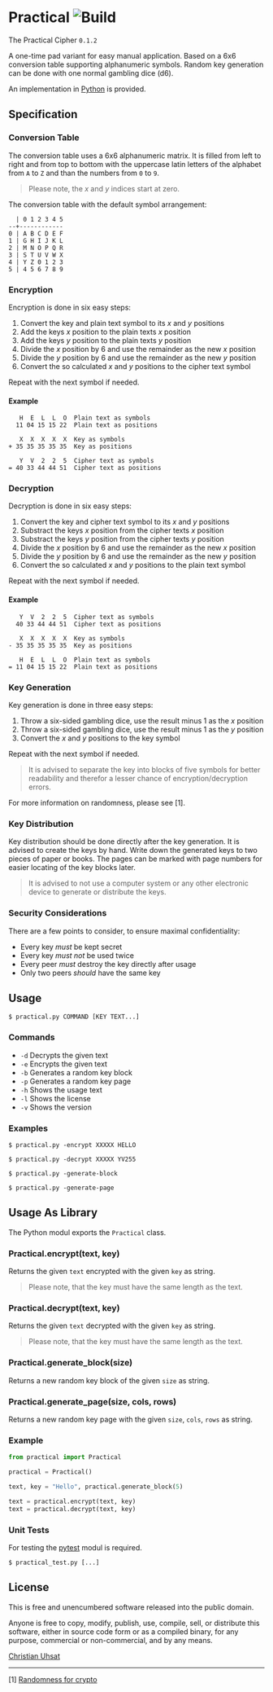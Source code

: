 # Practical ![Build](https://travis-ci.org/cuhsat/practical.svg)
The Practical Cipher `0.1.2`

A one-time pad variant for easy manual application. Based on a 6x6 conversion
table supporting alphanumeric symbols. Random key generation can be done with
one normal gambling dice (d6).

An implementation in [Python](https://www.python.org) is provided.

## Specification

### Conversion Table
The conversion table uses a 6x6 alphanumeric matrix. It is filled from left
to right and from top to bottom with the uppercase latin letters of the
alphabet from `A` to `Z` and than the numbers from `0` to `9`.

> Please note, the _x_ and _y_ indices start at zero.

The conversion table with the default symbol arrangement:
```
  | 0 1 2 3 4 5
--+------------
0 | A B C D E F
1 | G H I J K L
2 | M N O P Q R
3 | S T U V W X
4 | Y Z 0 1 2 3
5 | 4 5 6 7 8 9
```
### Encryption
Encryption is done in six easy steps:

1. Convert the key and plain text symbol to its _x_ and _y_ positions
2. Add the keys _x_ position to the plain texts _x_ position
3. Add the keys _y_ position to the plain texts _y_ position
4. Divide the _x_ position by 6 and use the remainder as the new _x_ position
5. Divide the _y_ position by 6 and use the remainder as the new _y_ position
6. Convert the so calculated _x_ and _y_ positions to the cipher text symbol

Repeat with the next symbol if needed.

#### Example
```
   H  E  L  L  O  Plain text as symbols
  11 04 15 15 22  Plain text as positions

   X  X  X  X  X  Key as symbols
+ 35 35 35 35 35  Key as positions

   Y  V  2  2  5  Cipher text as symbols
= 40 33 44 44 51  Cipher text as positions
```

### Decryption
Decryption is done in six easy steps:

1. Convert the key and cipher text symbol to its _x_ and _y_ positions
2. Substract the keys _x_ position from the cipher texts _x_ position
3. Substract the keys _y_ position from the cipher texts _y_ position
4. Divide the _x_ position by 6 and use the remainder as the new _x_ position
5. Divide the _y_ position by 6 and use the remainder as the new _y_ position
6. Convert the so calculated _x_ and _y_ positions to the plain text symbol

Repeat with the next symbol if needed.

#### Example
```
   Y  V  2  2  5  Cipher text as symbols
  40 33 44 44 51  Cipher text as positions

   X  X  X  X  X  Key as symbols
- 35 35 35 35 35  Key as positions

   H  E  L  L  O  Plain text as symbols
= 11 04 15 15 22  Plain text as positions
```

### Key Generation
Key generation is done in three easy steps:

1. Throw a six-sided gambling dice, use the result minus 1 as the _x_ position
2. Throw a six-sided gambling dice, use the result minus 1 as the _y_ position
3. Convert the _x_ and _y_ positions to the key symbol

Repeat with the next symbol if needed.

> It is advised to separate the key into blocks of five symbols for better
> readability and therefor a lesser chance of encryption/decryption errors.

For more information on randomness, please see [1].

### Key Distribution
Key distribution should be done directly after the key generation. It is
advised to create the keys by hand. Write down the generated keys to two
pieces of paper or books. The pages can be marked with page numbers for
easier locating of the key blocks later.

> It is advised to not use a computer system or any other electronic device to
> generate or distribute the keys.

### Security Considerations
There are a few points to consider, to ensure maximal confidentiality:

* Every key *must* be kept secret
* Every key *must not* be used twice
* Every peer *must* destroy the key directly after usage
* Only two peers *should* have the same key

## Usage
```$ practical.py COMMAND [KEY TEXT...]```

### Commands
* `-d` Decrypts the given text
* `-e` Encrypts the given text
* `-b` Generates a random key block
* `-p` Generates a random key page
* `-h` Shows the usage text
* `-l` Shows the license
* `-v` Shows the version

### Examples
```$ practical.py -encrypt XXXXX HELLO```

```$ practical.py -decrypt XXXXX YV255```

```$ practical.py -generate-block```

```$ practical.py -generate-page```

## Usage As Library
The Python modul exports the `Practical` class.

### Practical.encrypt(text, key)
Returns the given `text` encrypted with the given `key` as string.

> Please note, that the key must have the same length as the text.

### Practical.decrypt(text, key)
Returns the given `text` decrypted with the given `key` as string.

> Please note, that the key must have the same length as the text.

### Practical.generate_block(size)
Returns a new random key block of the given `size` as string.

### Practical.generate_page(size, cols, rows)
Returns a new random key page with the given `size`, `cols`, `rows` as string.

### Example
```python
from practical import Practical

practical = Practical()

text, key = "Hello", practical.generate_block(5)

text = practical.encrypt(text, key)
text = practical.decrypt(text, key)
```

### Unit Tests
For testing the [pytest](https://pytest.org/) modul is required.

```$ practical_test.py [...]```

## License
This is free and unencumbered software released into the public domain.

Anyone is free to copy, modify, publish, use, compile, sell, or distribute
this software, either in source code form or as a compiled binary, for any
purpose, commercial or non-commercial, and by any means.

[Christian Uhsat](https://github.com/cuhsat)

----
[1] [Randomness for crypto](https://www.cs.berkeley.edu/~daw/rnd/)
